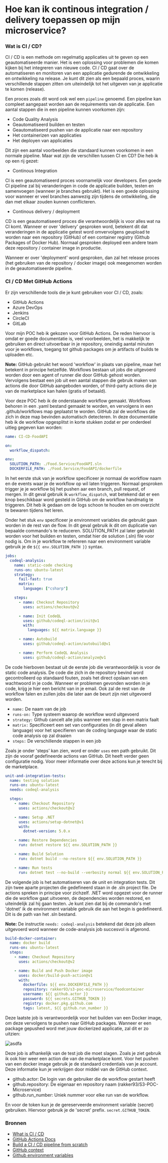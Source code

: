 # Hoe kan ik continous integration / delivery toepassen op mijn microservice?

### Wat is CI / CD?

CI / CD is een methode om regelmatig applicaties uit te geven op een geautomatiseerde manier. Het is een oplossing voor problemen die komen kijken bij het integreren van nieuwe code. CI / CD gaat over de automatiseren en monitoren van een applicatie gedurende de ontwikkeling en ontwikkeling na release. Je kunt dit zien als een bepaald proces, waarin verschillende stappen zitten om uiteindelijk tot het uitgeven van je applicatie te komen (release).

Een proces zoals dit word ook wel een `pipeline` genoemd. Een pipeline kan compleet aangepast worden aan de requirements van de applicatie. Een aantal stappen die in een pipeline kunnen voorkomen zijn:

- Code Quality Analysis
- Geautomatiseerd builden en testen
- Geautomatiseerd pushen van de applicatie naar een repository
- Het containerizen van applicaties
- Het deployen van applicaties

Dit zijn een aantal voorbeelden die standaard kunnen voorkomen in een normale pipeline. Maar wat zijn de verschillen tussen CI en CD? Die heb ik op een rij gezet:

- Continous Integration

CI is een geautomatiseerd proces voornamelijk voor developers. Een goede CI pipeline zal bij veranderingen in code de applicatie builden, testen en samenvoegen (wanneer je branches gebruikt). Het is een goede oplossing voor wanneer er veel branches aanwezig zijn tijdens de ontwikkeling, die dan met elkaar zouden kunnen conflicteren.

- Continous delivery / deployment

CD is een geautomatiseerd proces die verantwoordelijk is voor alles wat na CI komt. Wanneer er over 'delivery' gesproken word, betekent dit dat veranderingen in de applicatie getest word omvervolgens geupload te worden naar een repository (GitHub) of een container registry (Github Packages of Docker Hub). Normaal gesproken deployed een andere team deze repository / container image in productie.

Wanneer er over 'deployment' word gesproken, dan zal het release proces (het gebruiken van de repository / docker image) ook meegenomen worden in de geautomatiseerde pipeline.

### CI / CD Met GitHub Actions

Er zijn verschillende tools die je kunt gebruiken voor CI / CD, zoals:

- GitHub Actions
- Azure DevOps
- Jenkins
- CircleCI
- GitLab

Voor mijn POC heb ik gekozen voor GitHub Actions. De reden hiervoor is omdat er goede documentatie is, veel voorbeelden, het is makkelijk te gebruiken en direct uitvoerbaar in je repository, oneindig aantal minuten voor je workflows, toegang tot github packages om je artifacts of builds te uploaden etc.

**Note:** GitHub gebruikt het woord 'workflow' in plaats van pipeline, maar het betekent in principe hetzelfde. Workflows bestaan uit jobs die uitgevoerd worden door een agent of runner die door GitHub gehost worden. Vervolgens bestaat een job uit een aantal stappen die gebruik maken van actions die door GitHub aangeboden worden, of third-party actions die je van de marketplace kan halen (gratis of betaald).

Voor deze POC heb ik de onderstaande workflow gemaakt. Workflows behoren in een .yaml bestand gemaakt te worden, en vervolgens in een .github/workflows map geplaatst te worden. GitHub zal de workflows die zich in deze map bevinden automatisch detecteren. In deze documentatie heb ik de workflow opgesplitst in korte stukken zodat er per onderdeel uitleg gegeven kan worden:

```yaml
name: CI-CD-FoodAPI

on:
  workflow_dispatch:

env:
  SOLUTION_PATH: ./Food.Service/FoodAPI.sln
  DOCKERFILE_PATH: ./Food.Service/FoodAPI/dockerfile
```

In het eerste stuk van je workflow specificeer je normaal de workflow naam en de events waar je de workflow op wil laten triggeren. Normaal gesproken trigger je je workflow bij het pushen aar een branch, pull request, of mergen. In dit geval gebruik ik `workflow_dispatch`, wat betekend dat er een knop beschikbaar word gesteld in GitHub om de workflow handmatig te triggeren. Dit heb ik gedaan om de logs schoon te houden en om overzicht te bewaren tijdens het leren.

Onder het stuk `env` specificeer je environment variables die gebruikt gaan worden in de rest van de flow. In dit geval gebruik ik dit om duplicatie van bepaalde commando's te reduceren. SOLUTION_PATH zal later gebruikt worden voor het builden en testen, omdat hier de solution (.sln) file voor nodig is. Om in je workflow te refereren naar een environment variable gebruik je de `${{ env.SOLUTION_PATH }}` syntax.

```yaml
jobs:
  codeql-analysis:
    name: static-code checking
    runs-on: ubuntu-latest
    strategy:
      fail-fast: true
      matrix:
        language: ["csharp"]

    steps:
      - name: Checkout Repository
        uses: actions/checkout@v2

      - name: Init CodeQL
        uses: github/codeql-action/init@v1
        with:
          languages: ${{ matrix.language }}

      - name: Autobuild
        uses: github/codeql-action/autobuild@v1

      - name: Perform CodeQL Analysis
        uses: github/codeql-action/analyze@v1
```

De code hierboven bestaat uit de eerste job die verantwoordelijk is voor de static code analysis. De code die zich in de repository bevind word gecontrolleerd op standaard fouten, zoals het direct opslaan van een wachtwoord in je code. Wanneer er problemen gevonden worden in je code, krijg je hier een bericht van in je email. Ook zal de rest van de workflow falen en zullen jobs die later aan de beurt zijn niet uitgevoerd worden.

- `name:` De naam van de job
- `runs-on:` Type systeem waarop de workflow word uitgevoerd
- `strategy:` Github cancelt alle jobs wanneer een stap in een matrix faalt
- `matrix:` Specificeert een set van configuraties (in dit geval alleen language) voor het specifieren van de coding language waar de static code analysis op zal draaien
- `steps:` De verschillende stappen in een job

Zoals je onder 'steps' kan zien, word er onder `uses` een path gebruikt. Dit zijn de vooraf gedefineerde actions van GitHub. Dit heeft verder geen configuratie nodig. Voor meer informatie over deze actions kun je terecht bij de marketplace.

```yaml
unit-and-integration-tests:
  name: testing solution
  runs-on: ubuntu-latest
  needs: codeql-analysis

  steps:
    - name: Checkout Repository
      uses: actions/checkout@v2

    - name: Setup .NET
      uses: actions/setup-dotnet@v1
      with:
        dotnet-version: 5.0.x

    - name: Restore Dependencies
      run: dotnet restore ${{ env.SOLUTION_PATH }}

    - name: Build Solution
      run: dotnet build --no-restore ${{ env.SOLUTION_PATH }}

    - name: Run tests
      run: dotnet test --no-build --verbosity normal ${{ env.SOLUTION_PATH }}
```

De volgende job is het automatiseren van de unit en integration tests. Dit zijn twee aparte projecten die gedefineerd staan in de .sln project file. De actions spreken in principe voor zichzelf. .NET word opgezet voor de runner die de workflow gaat uitvoeren, de dependencies worden restored, en uiteindelijk zal hij gaan testen. Je kunt zien dat bij de commando's met 'dotnet' ik de environment variable gebruik die aan het begin is gedefineerd. Dit is de path van het .sln bestand.

**Note:** De instructie `needs: codeql-analysis` betekend dat deze job alleen uitgevoerd word wanneer de code-analysis job succesvol is afgerond.

```yaml
build-docker-container:
  name: docker build
  runs-on: ubuntu-latest
  steps:
    - name: Checkout Repository
      uses: actions/checkout@v2

    - name: Build and Push Docker image
      uses: docker/build-push-action@v1
      with:
        dockerfile: ${{ env.DOCKERFILE_PATH }}
        repository: rakker93/s3-poc-microservice/foodcontainer
        username: ${{ github.actor }}
        password: ${{ secrets.GITHUB_TOKEN }}
        registry: docker.pkg.github.com
        tags: latest, ${{ github.run_number }}
```

Deze laatste job is verantwoordelijk voor het builden van een Docker image, om deze vervolgens te pushen naar GitHub packages. Wanneer er een package gepushed word met jouw dockerized applicatie, zal dit er zo uitzien:

![asdfa](https://user-images.githubusercontent.com/60918040/114735597-a31fb300-9d45-11eb-8ac3-aac1c0f1abaf.png)

Deze job is afhankelijk van de test job die moet slagen. Zoals je ziet gebruik ik ook hier weer een action die van de marketplace komt. Voor het pushen van een docker image gebruik je de standaard credentials van je account. Deze informatie kun je verkrijgen door middel van de GitHub context.

- github.actor: De login van de gebruiker die de workflow gestart heeft
- github.repository: De eigenaar en repository naam (rakker93/S3-POC-Microservice)
- github.run_number: Uniek nummer voor elke run van de workflow.

En voor de token kun je de gereserveerde environment variable (secret) gebruiken. Hiervoor gebruik je de 'secret' prefix. `secret.GITHUB_TOKEN`.

### Bronnen

- [What is CI / CD](https://www.redhat.com/en/topics/devops/what-is-ci-cd)
- [GitHub Actions Docs](https://docs.github.com/en/actions/learn-github-actions)
- [Build a CI / CD pipeline from scratch](https://www.youtube.com/watch?v=br48WIwhk2o)
- [GitHub context](https://docs.github.com/en/actions/reference/context-and-expression-syntax-for-github-actions#contexts)
- [Github environment variables](https://docs.github.com/en/actions/reference/environment-variables)
